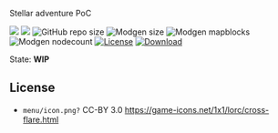 Stellar adventure PoC

![](https://github.com/BuckarooBanzay/stellar/workflows/luacheck/badge.svg)
![](https://github.com/BuckarooBanzay/stellar/workflows/test/badge.svg)
![GitHub repo size](https://img.shields.io/github/repo-size/buckaroobanzay/stellar)
![Modgen size](https://byob.yarr.is/BuckarooBanzay/stellar/size)
![Modgen mapblocks](https://byob.yarr.is/BuckarooBanzay/stellar/mapblock_count)
![Modgen nodecount](https://byob.yarr.is/BuckarooBanzay/stellar/node_count)
[![License](https://img.shields.io/badge/License-MIT%20and%20CC%20BY--SA%203.0-green.svg)](license.txt)
[![Download](https://img.shields.io/badge/Download-ContentDB-blue.svg)](https://content.minetest.net/packages/BuckarooBanzay/stellar)

State: **WIP**


## License

* `menu/icon.png?` CC-BY 3.0 https://game-icons.net/1x1/lorc/cross-flare.html